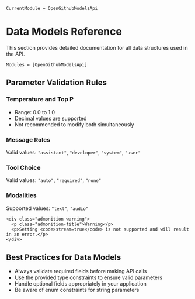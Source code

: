 ```@meta
CurrentModule = OpenGithubModelsApi
```
# Data Models Reference

This section provides detailed documentation for all data structures used in the API.

```@autodocs
Modules = [OpenGithubModelsApi]
```
## Parameter Validation Rules

### Temperature and Top P
- Range: 0.0 to 1.0
- Decimal values are supported
- Not recommended to modify both simultaneously

### Message Roles
Valid values: `"assistant"`, `"developer"`, `"system"`, `"user"`

### Tool Choice
Valid values: `"auto"`, `"required"`, `"none"`

### Modalities
Supported values: `"text"`, `"audio"`

```@raw html
<div class="admonition warning">
  <p class="admonition-title">Warning</p>
  <p>Setting <code>stream=true</code> is not supported and will result in an error.</p>
</div>
```

## Best Practices for Data Models

- Always validate required fields before making API calls
- Use the provided type constraints to ensure valid parameters
- Handle optional fields appropriately in your application
- Be aware of enum constraints for string parameters